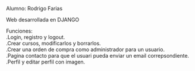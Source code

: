 Alumno: Rodrigo Farias <br>

Web desarrollada en DJANGO <br>

Funciones: <br>
.Login, registro y logout. <br>
.Crear cursos, modificarlos y borrarlos. <br> 
.Crear una orden de compra como administrador para un usuario. <br>
.Pagina contacto para que el usuari pueda enviar un email correpsondiente. <br>
.Perfil y editar perfil con imagen. <br>
